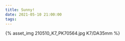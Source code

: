 ```yaml
---
title: Sunny!
date: 2021-05-10 21:00:00
tags:
---
```


<!-- Sunny! -->
<!-- 午前中に納品を終え、今日はマクロレンズで花の接写しようと近くの公園に行きました。
撮影していると、以前お世話になった方から電話があり、事務所だよりを引き継いでやって欲しいとのご依頼でした。
印刷会社への再就職も視野入れて活動中の身。どうやって生活していくか暗中模索の日々ですが、ご縁のあった方から連絡していただき本当にありがたかったです。言い過ぎかもしれませんが勇気をいただけました。
人は人によって元気付けられ生きていけるのですね。 -->

{% asset_img 210510_K7_PK70564.jpg K7/DA35mm %}